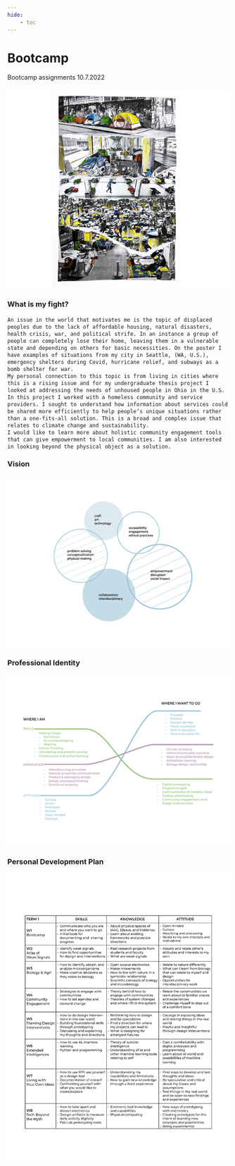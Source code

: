 ```yaml
---
hide:
    - toc
---
```




# Bootcamp

Bootcamp assignments 10.7.2022

![1_MyFight](../images/1Term/1_Bootcamp/1_MyFight.png)

###   What is my fight?
    An issue in the world that motivates me is the topic of displaced peoples due to the lack of affordable housing, natural disasters, health crisis, war, and political strife. In an instance a group of people can completely lose their home, leaving them in a vulnerable state and depending on others for basic necessities. On the poster I have examples of situations from my city in Seattle, (WA, U.S.), emergency shelters during Covid, hurricane relief, and subways as a bomb shelter for war.
    My personal connection to this topic is from living in cities where this is a rising issue and for my undergraduate thesis project I looked at addressing the needs of unhoused people in Ohio in the U.S. In this project I worked with a homeless community and service providers. I sought to understand how information about services could be shared more efficiently to help people’s unique situations rather than a one-fits-all solution. This is a broad and complex issue that relates to climate change and sustainability.
    I would like to learn more about holistic community engagement tools that can give empowerment to local communities. I am also interested in looking beyond the physical object as a solution.  

### Vision
![2_Vision](../images/1Term/1_Bootcamp/2_Vision.jpg)
### Professional Identity 
![3_ProfIdentity](../images/1Term/1_Bootcamp/3_ProfIdentity.jpg)
### Personal Development Plan
![4_PersonalDev](../images/1Term/1_Bootcamp/4_PersonalDev.jpg)